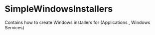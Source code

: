 # SimpleWindowsInstallers
Contains how to create Windows installers for (Applications , Windows Services)
